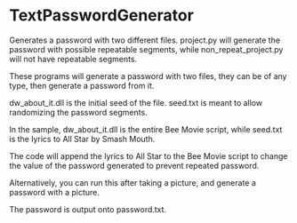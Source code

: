 # TextPasswordGenerator
Generates a password with two different files.
project.py will generate the password with possible repeatable segments, while non_repeat_project.py will not have repeatable segments.

These programs will generate a password with two files, they can be of any type, then generate a password from it.

dw_about_it.dll is the initial seed of the file.
seed.txt is meant to allow randomizing the password segments.

In the sample, dw_about_it.dll is the entire Bee Movie script, while seed.txt is the lyrics to All Star by Smash Mouth.

The code will append the lyrics to All Star to the Bee Movie script to change the value of the password generated to prevent repeated password.

Alternatively, you can run this after taking a picture, and generate a password with a picture.

The password is output onto password.txt.
